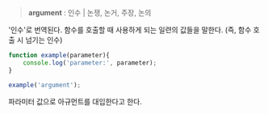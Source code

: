 > **argument** : 인수 | 논쟁, 논거, 주장, 논의

'인수'로 번역된다.
함수를 호출할 때 사용하게 되는 일련의 값들을 말한다.
(즉, 함수 호출 시 넘기는 인수)
```js
function example(parameter){
	console.log('parameter:', parameter);
}

example('argument');
```
파라미터 값으로 아규먼트를 대입한다고 한다.